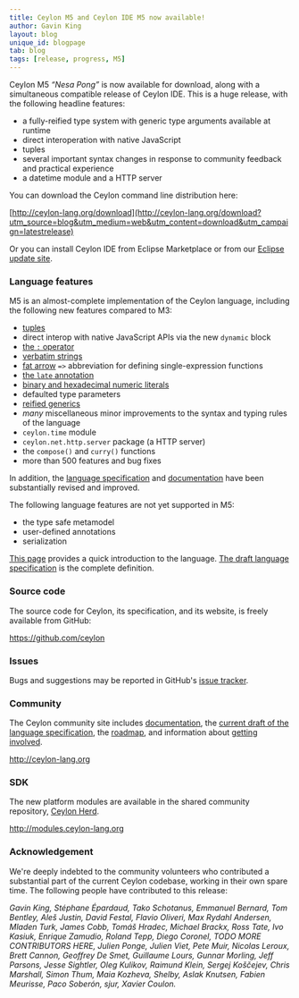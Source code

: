 ```yaml
---
title: Ceylon M5 and Ceylon IDE M5 now available!
author: Gavin King
layout: blog
unique_id: blogpage
tab: blog
tags: [release, progress, M5]
---
```


[M5]: /documentation/1.0/roadmap/?utm_source=blog&utm_medium=web&utm_content=roadmap_m5&utm_campaign=latestrelease#milestone_5_done
[Ceylon Herd]: http://modules.ceylon-lang.org?utm_source=blog&utm_medium=web&utm_content=ide&utm_campaign=latestrelease
[Ceylon IDE]: /documentation/1.0/ide?utm_source=blog&utm_medium=web&utm_content=ide&utm_campaign=latestrelease
[Eclipse update site]: /documentation/1.0/ide/install?utm_source=blog&utm_medium=web&utm_content=ide&utm_campaign=latestrelease
[spec]: /documentation/1.0/spec/?utm_source=blog&utm_medium=web&utm_content=introduction&utm_campaign=latestrelease
[tour]: /documentation/1.0/tour/?utm_source=blog&utm_medium=web&utm_content=introduction&utm_campaign=latestrelease
[intro]: /documentation/1.0/introduction/?utm_source=blog&utm_medium=web&utm_content=introduction&utm_campaign=latestrelease
[roadmap]: /documentation/1.0/roadmap?utm_source=blog&utm_medium=web&utm_content=roadmap&utm_campaign=latestrelease
[documentation]: /documentation/1.0/?utm_source=blog&utm_medium=web&utm_content=documentation&utm_campaign=latestrelease
[code]: /code?utm_source=blog&utm_medium=web&utm_content=code&utm_campaign=latestrelease

Ceylon M5 _&ldquo;Nesa Pong&rdquo;_ is now available for download, along with 
a simultaneous compatible release of Ceylon IDE. This is a huge 
release, with the following headline features:

- a fully-reified type system with generic type arguments 
  available at runtime
- direct interoperation with native JavaScript
- tuples
- several important syntax changes in response to community 
  feedback and practical experience
- a datetime module and a HTTP server

You can download the Ceylon command line distribution here:

[http://ceylon-lang.org/download](http://ceylon-lang.org/download?utm_source=blog&utm_medium=web&utm_content=download&utm_campaign=latestrelease)

Or you can install Ceylon IDE from Eclipse Marketplace or from our 
[Eclipse update site].

### Language features

M5 is an almost-complete implementation of the Ceylon language,
including the following new features compared to M3:

- [tuples](/documentation/1.0/tour/sequences/#tuples)
- direct interop with native JavaScript APIs via the new `dynamic` block
- [the `:` operator](/documentation/1.0/tour/attributes-control-structures/#for)
- [verbatim strings](/documentation/1.0/tour/basics/#verbatim_strings)
- [fat arrow](/documentation/1.0/tour/basics/#fat_arrows_and_forward_declaration) 
  `=>` abbreviation for defining single-expression functions
- [the `late` annotation](/documentation/1.0/tour/initialization/#circular_references)
- [binary and hexadecimal numeric literals](/documentation/1.0/tour/language-module/#numeric_literals)
- defaulted type parameters
- [reified generics](/documentation/1.0/tour/generics/#fully_reified_generic_types)
- _many_ miscellaneous minor improvements to the syntax and typing 
  rules of the language
- `ceylon.time` module
- `ceylon.net.http.server` package (a HTTP server)
- the `compose()` and `curry()` functions
- more than 500 features and bug fixes

In addition, the [language specification][spec] and 
[documentation][tour] have been substantially revised and 
improved.

The following language features are not yet supported in M5:

* the type safe metamodel
* user-defined annotations 
* serialization

[This page][intro] provides a quick introduction to the language. 
[The draft language specification][spec] is the complete definition.

### Source code

The source code for Ceylon, its specification, and its website, is 
freely available from GitHub:

<https://github.com/ceylon>

### Issues

Bugs and suggestions may be reported in GitHub's 
[issue tracker](/code/issues).

### Community

The Ceylon community site includes [documentation][], the [current 
draft of the language specification][spec], the [roadmap][], and 
information about [getting involved][code].

<http://ceylon-lang.org>

### SDK

The new platform modules are available in the shared community 
repository, [Ceylon Herd][].

<http://modules.ceylon-lang.org>

### Acknowledgement

We're deeply indebted to the community volunteers who contributed a 
substantial part of the current Ceylon codebase, working in their own 
spare time. The following people have contributed to this release:

*Gavin King, Stéphane Épardaud, Tako Schotanus, Emmanuel Bernard, 
Tom Bentley, Aleš Justin, David Festal, Flavio Oliveri, 
Max Rydahl Andersen, Mladen Turk, James Cobb, Tomáš Hradec, 
Michael Brackx, Ross Tate, Ivo Kasiuk, Enrique Zamudio, Roland Tepp,
Diego Coronel, TODO MORE CONTRIBUTORS HERE,
Julien Ponge, Julien Viet, Pete Muir, Nicolas Leroux, Brett Cannon, 
Geoffrey De Smet, Guillaume Lours, Gunnar Morling, Jeff Parsons, 
Jesse Sightler, Oleg Kulikov, Raimund Klein, Sergej Koščejev, 
Chris Marshall, Simon Thum, Maia Kozheva, Shelby, Aslak Knutsen, 
Fabien Meurisse, Paco Soberón, sjur, Xavier Coulon.*
